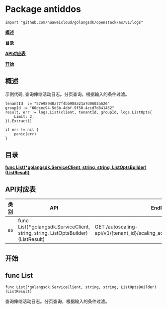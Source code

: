 # Package antiddos
    import "github.com/huaweicloud/golangsdk/openstack/as/v1/logs"
**[概述](#概述)**  

**[目录](#目录)**  

**[API对应表](#API对应表)**  

**[开始](#开始)**  

## 概述


示例代码, 查询伸缩活动日志。分页查询，根据输入的条件过滤。

    
    tenantId  := "57e98940a77f4bb988a21a7d0603a626"
    groupId := "60dcec94-5d5b-4dbf-9f50-4ccd7d841432"
    result, err := logs.List(client, tenantId, groupId, logs.ListOpts{
        Limit: 2,
    }).Extract()
    
    if err != nil {
        panic(err)
    }
## 目录
**[func List(*golangsdk.ServiceClient, string, string, ListOptsBuilder) (ListResult)](#func-list)**  
## API对应表
|类别|API|EndPoint|
|----|---|--------|
|as|func List(*golangsdk.ServiceClient, string, string, ListOptsBuilder) (ListResult)|GET /autoscaling-api/v1/{tenant_id}/scaling_activity_log/{scaling_group_id}|
## 开始
## func List
    func List(*golangsdk.ServiceClient, string, string, ListOptsBuilder) (ListResult)  
查询伸缩活动日志。分页查询，根据输入的条件过滤。
